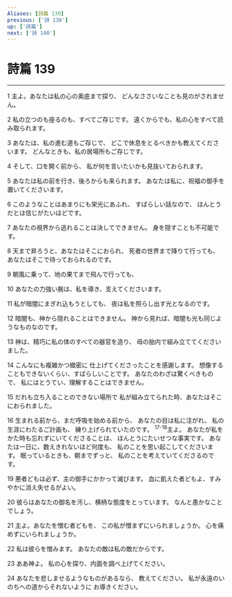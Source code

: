 ```yaml
---
Aliases: [詩篇 139]
previous: ['詩 138']
up: ['詩篇']
next: ['詩 140']
---
```

# 詩篇 139

***




1 
主よ。あなたは私の心の奥底まで探り、 どんなささいなことも見のがされません。 



2 
私の立つのも座るのも、すべてご存じです。 遠くからでも、私の心をすべて読み取られます。 



3 
あなたは、私の進む道もご存じで、 どこで休息をとるべきかも教えてくださいます。 どんなときも、私の居場所もご存じです。 



4 
そして、口を開く前から、 私が何を言いたいかも見抜いておられます。 



5 
あなたは私の前を行き、後ろからも来られます。 あなたは私に、祝福の御手を置いてくださいます。 



6 
このようなことはあまりにも栄光にあふれ、 すばらしい話なので、 ほんとうだとは信じがたいほどです。 



7 
あなたの視界から逃れることは決してできません。 身を隠すことも不可能です。 



8 
天まで昇ろうと、あなたはそこにおられ、 死者の世界まで降りて行っても、 あなたはそこで待っておられるのです。 



9 
朝風に乗って、地の果てまで飛んで行っても、 



10 
あなたの力強い腕は、私を導き、支えてくださいます。 



11 
私が暗闇にまぎれ込もうとしても、 夜は私を照らし出す光となるのです。 



12 
暗闇も、神から隠れることはできません。 神から見れば、暗闇も光も同じようなものなのです。 



13 
神は、精巧に私の体のすべての器官を造り、 母の胎内で組み立ててくださいました。 



14 
こんなにも複雑かつ緻密に 仕上げてくださったことを感謝します。 想像することもできないくらい、すばらしいことです。 あなたのわざは驚くべきもので、 私にはとうてい、理解することはできません。 



15 
だれも立ち入ることのできない場所で 私が組み立てられた時、あなたはそこにおられました。 



16 
生まれる前から、まだ呼吸を始める前から、 あなたの目は私に注がれ、 私の生涯にわたるご計画も、 練り上げられていたのです。 <sup class="versenum">17-18</sup>主よ。 あなたが私をかた時も忘れずにいてくださることは、 ほんとうにたいせつな事実です。 あなたは一日に、数えきれないほど何度も、 私のことを思い起こしてくださいます。 眠っているときも、朝までずっと、 私のことを考えていてくださるのです。 



19 
悪者どもは必ず、主の御手にかかって滅びます。 血に飢えた者どもよ、すみやかに消え失せるがよい。 



20 
彼らはあなたの御名を汚し、横柄な態度をとっています。 なんと愚かなことでしょう。 



21 
主よ。あなたを憎む者どもを、 この私が憎まずにいられましょうか。 心を痛めずにいられましょうか。 



22 
私は彼らを憎みます。 あなたの敵は私の敵だからです。 



23 
ああ神よ。 私の心を探り、内面を調べ上げてください。 



24 
あなたを悲しませるようなものがあるなら、 教えてください。 私が永遠のいのちへの道からそれないように お導きください。
